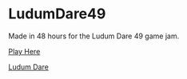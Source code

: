 # LudumDare49
Made in 48 hours for the Ludum Dare 49 game jam.

[Play Here](https://zachisagardner.itch.io/ludum-dare-49)

[Ludum Dare](https://ldjam.com/events/ludum-dare/49/super-clumsy-box-galaxy)
